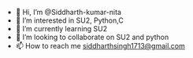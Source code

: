 - 👋 Hi, I’m @Siddharth-kumar-nita
- 👀 I’m interested in SU2, Python,C
- 🌱 I’m currently learning SU2
- 💞️ I’m looking to collaborate on SU2 and python
- 📫 How to reach me siddharthsingh1713@gmail.com

<!---
Siddharth-kumar-nita/Siddharth-kumar-nita is a ✨ special ✨ repository because its `README.md` (this file) appears on your GitHub profile.
You can click the Preview link to take a look at your changes.
--->
